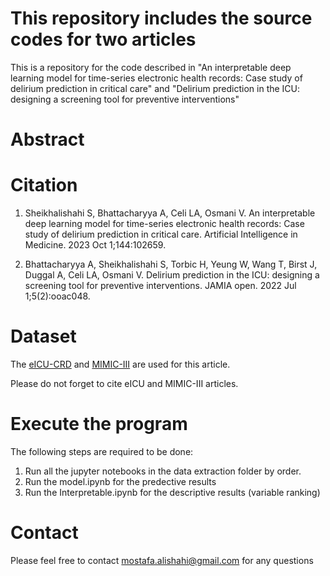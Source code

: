 # This repository includes the source codes for two articles

This is a repository for the code described in "An interpretable deep learning model for time-series electronic health records: Case study of delirium prediction in critical care" and "Delirium prediction in the ICU: designing a screening tool
for preventive interventions"

# Abstract

# Citation
1. Sheikhalishahi S, Bhattacharyya A, Celi LA, Osmani V. An interpretable deep learning model for time-series electronic health records: Case study of delirium prediction in critical care. Artificial Intelligence in Medicine. 2023 Oct 1;144:102659.

2. Bhattacharyya A, Sheikhalishahi S, Torbic H, Yeung W, Wang T, Birst J, Duggal A, Celi LA, Osmani V. Delirium prediction in the ICU: designing a screening tool for preventive interventions. JAMIA open. 2022 Jul 1;5(2):ooac048.

# Dataset

The [eICU-CRD](https://eicu-crd.mit.edu/) and [MIMIC-III](https://physionet.org/content/mimiciii/1.4/) are used for this article.

Please do not forget to cite eICU and MIMIC-III articles.

# Execute the program
The following steps are required to be done:
1. Run all the jupyter notebooks in the data extraction folder by order.
2. Run the model.ipynb for the predective results
3. Run the Interpretable.ipynb for the descriptive results (variable ranking)


# Contact
Please feel free to contact mostafa.alishahi@gmail.com for any questions
